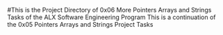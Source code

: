 #This is the Project Directory of 0x06 More Pointers Arrays and Strings Tasks of the ALX Software Engineering Program
This is a continuation of the 0x05 Pointers Arrays and Strings Project Tasks
